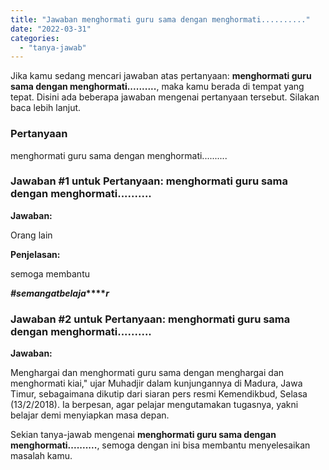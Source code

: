 ```yaml
---
title: "Jawaban menghormati guru sama dengan menghormati..........​"
date: "2022-03-31"
categories: 
  - "tanya-jawab"
---
```


Jika kamu sedang mencari jawaban atas pertanyaan: **menghormati guru sama dengan menghormati..........​**, maka kamu berada di tempat yang tepat. Disini ada beberapa jawaban mengenai pertanyaan tersebut. Silakan baca lebih lanjut.

### Pertanyaan

menghormati guru sama dengan menghormati..........​

### Jawaban #1 untuk Pertanyaan: menghormati guru sama dengan menghormati..........​

**Jawaban:**

Orang lain

**Penjelasan:**

semoga membantu

**_#_****_s_****_e_****_m_****_a_****_n_****_g_****_a_****_t_****_b_****_e_****_l_****_a_****_j_****_a_****_r_**

### Jawaban #2 untuk Pertanyaan: menghormati guru sama dengan menghormati..........​

**Jawaban:**

Menghargai dan menghormati guru sama dengan menghargai dan menghormati kiai," ujar Muhadjir dalam kunjungannya di Madura, Jawa Timur, sebagaimana dikutip dari siaran pers resmi Kemendikbud, Selasa (13/2/2018). Ia berpesan, agar pelajar mengutamakan tugasnya, yakni belajar demi menyiapkan masa depan.

Sekian tanya-jawab mengenai **menghormati guru sama dengan menghormati..........​**, semoga dengan ini bisa membantu menyelesaikan masalah kamu.
